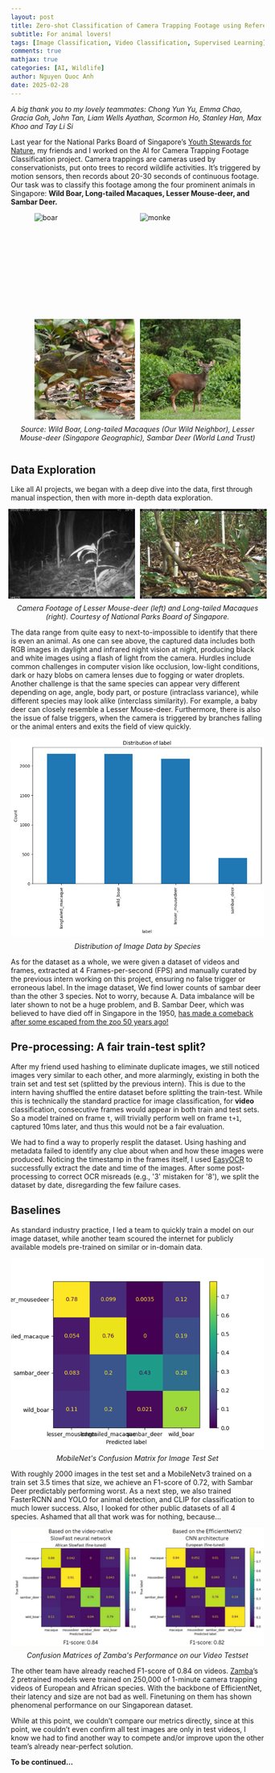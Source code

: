 ```yaml
---
layout: post
title: Zero-shot Classification of Camera Trapping Footage using Reference Embedding Clusters [Part 1]
subtitle: For animal lovers!
tags: [Image Classification, Video Classification, Supervised Learning]
comments: true
mathjax: true
categories: [AI, Wildlife]
author: Nguyen Quoc Anh
date: 2025-02-28
---
```


*A big thank you to my lovely teammates: Chong Yun Yu, Emma Chao, Gracia Goh, John Tan, Liam Wells Ayathan, Scormon Ho, Stanley Han, Max Khoo and Tay Li Si*

Last year for the National Parks Board of Singapore’s [Youth Stewards for Nature](https://www.nparks.gov.sg/learn/programmes/youth-stewards-nature), my friends and I worked on the AI for Camera Trapping Footage Classification project. Camera trappings are cameras used by conservationists, put onto trees to record wildlife activities. It’s triggered by motion sensors, then records about 20-30 seconds of continuous footage. Our task was to classify this footage among the four prominent animals in Singapore: **Wild Boar, Long-tailed Macaques, Lesser Mouse-deer, and Sambar Deer.**

<div style="display: flex; flex-direction: column; align-items: center;">
    <div style="display: flex; gap: 10px;">
        <img src="https://static.wixstatic.com/media/bac465_9b455ded057c4452b026fb3803cb9f43~mv2.jpg/v1/fill/w_389,h_389,al_c,q_80,usm_0.66_1.00_0.01,enc_avif,quality_auto/photo_2022-03-08_13-54-48.jpg" alt="boar" width="200" height="200">
        <img src="https://static.wixstatic.com/media/bac465_072390ec21284a8fae13c33a632c59d4~mv2.jpg/v1/fill/w_389,h_389,al_c,q_80,usm_0.66_1.00_0.01,enc_avif,quality_auto/photo_2022-03-08_13-54-48.jpg" alt="monke" width="200" height="200">
    </div>
    <div style="display: flex; gap: 10px; margin-top: 10px;">
        <img src="../assets/img/nparks_1/mousedeer.png" alt="Image 3" width="200" height="200">
        <img src="../assets/img/nparks_1/sambar-deer.png" alt="Image 4" width="200" height="200">
    </div>
    <p style="text-align: center; font-style: italic; margin-top: 10px;">
    Source: Wild Boar, Long-tailed Macaques (Our Wild Neighbor), Lesser Mouse-deer (Singapore Geographic), Sambar Deer (World Land Trust)
    </p>
</div>


## Data Exploration
Like all AI projects, we began with a deep dive into the data, first through manual inspection, then with more in-depth data exploration.

<div style="display: flex; justify-content: center; gap: 10px;">
    <img src="../assets/img/nparks_1/lesser_mousdeer (114)_hardcase.jpg" alt="Lesser Mouse-deer" width="50%">
    <img src="../assets/img/nparks_1/longtailed_macaque (1206).jpg" alt="Long-tailed Macaques" width="50%">
</div>
<p style="text-align: center; font-style: italic; margin-top: 10px;">
Camera Footage of Lesser Mouse-deer (left) and Long-tailed Macaques (right). Courtesy of National Parks Board of Singapore.</p>

The data range from quite easy to next-to-impossible to identify that there is even an animal. As one can see above, the captured data includes both RGB images in daylight and infrared night vision at night, producing black and white images using a flash of light from the camera. Hurdles include common challenges in computer vision like occlusion, low-light conditions, dark or hazy blobs on camera lenses due to fogging or water droplets. Another challenge is that the same species can appear very different depending on age, angle, body part, or posture (intraclass variance), while different species may look alike (interclass similarity). For example, a baby deer can closely resemble a Lesser Mouse-deer. Furthermore, there is also the issue of false triggers, when the camera is triggered by branches falling or the animal enters and exits the field of view quickly.

<div style="display: flex; justify-content: center; gap: 10px;">
    <img src="../assets/img/nparks_1/distribution.png" alt="distribution" width="100%">
</div>
<p style="text-align: center; font-style: italic; margin-top: 10px;">
Distribution of Image Data by Species</p>


As for the dataset as a whole, we were given a dataset of videos and frames, extracted at 4 Frames-per-second (FPS) and manually curated by the previous intern working on this project, ensuring no false trigger or erroneous label. In the image dataset, We find lower counts of sambar deer than the other 3 species. Not to worry, because A. Data imbalance will be later shown to not be a huge problem, and B. Sambar Deer, which was believed to have died off in Singapore in the 1950, [has made a comeback after some escaped from the zoo 50 years ago!](https://www.straitstimes.com/singapore/environment/sambar-deer-making-a-return-in-singapore-study-shows) 

## Pre-processing: A fair train-test split?
After my friend used hashing to eliminate duplicate images, we still noticed images very similar to each other, and more alarmingly, existing in both the train set and test set (splitted by the previous intern). This is due to the intern having shuffled the entire dataset before splitting the train-test. While this is technically the standard practice for image classification, for **video** classification, consecutive frames would appear in both train and test sets. So a model trained on frame `t`, will trivially perform well on frame `t+1`, captured 10ms later, and thus this would not be a fair evaluation.

We had to find a way to properly resplit the dataset. Using hashing and metadata failed to identify any clue about when and how these images were produced. Noticing the timestamp in the frames itself, I used [EasyOCR](https://github.com/JaidedAI/EasyOCR) to successfully extract the date and time of the images. After some post-processing to correct OCR misreads (e.g., '3' mistaken for '8'), we split the dataset by date, disregarding the few failure cases.

## Baselines
As standard industry practice, I led a team to quickly train a model on our image dataset, while another team scoured the internet for publicly available models pre-trained on similar or in-domain data.


<div style="display: flex; justify-content: center; gap: 10px;">
    <img src="../assets/img/nparks_1/mobilenet.png" alt="distribution" width="100%">
</div>
<p style="text-align: center; font-style: italic; margin-top: 10px;">
MobileNet's Confusion Matrix for Image Test Set</p>


With roughly 2000 images in the test set and a MobileNetv3 trained on a train set 3.5 times that size, we achieve an F1-score of 0.72, with Sambar Deer predictably performing worst. As a next step, we also trained FasterRCNN and YOLO for animal detection, and CLIP for classification to much lower success. Also, I looked for other public datasets of all 4 species. Ashamed that all that work was for nothing, because…

<div style="display: flex; justify-content: center; gap: 10px;">
    <img src="../assets/img/nparks_1/image7.png" alt="distribution" width="100%">
</div>
<p style="text-align: center; font-style: italic; margin-top: 10px;">
Confusion Matrices of Zamba's Performance on our Video Testset</p>


The other team have already reached F1-score of 0.84 on videos. [Zamba](https://zamba.drivendata.org/)’s 2 pretrained models were trained on 250,000 of 1-minute camera trapping videos of European and African species. With the backbone of EfficientNet, their latency and size are not bad as well. Finetuning on them has shown phenomenal performance on our Singaporean dataset.

While at this point, we couldn’t compare our metrics directly, since at this point, we couldn’t even confirm all test images are only in test videos, I know we had to find another way to compete and/or improve upon the other team’s already near-perfect solution.

**To be continued...**